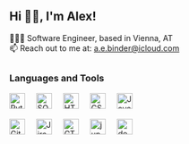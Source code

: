 ## Hi 👋🏻, I'm Alex!

👨🏻‍💻 Software Engineer, based in Vienna, AT <br>
📫 Reach out to me at: [a.e.binder@icloud.com](mailto:a.e.binder@icloud.com)

##

### Languages and Tools

<img align="left" alt="Python" width="28px" style="padding-right: 17px;" src="https://cdn.jsdelivr.net/gh/devicons/devicon/icons/python/python-original.svg" />

<img align="left" alt="SQL" width="28px" style="padding-right: 17px;" src="https://www.svgrepo.com/show/331760/sql-database-generic.svg" />

<img align="left" alt="HTML5" width="28px" style="padding-right: 17px;" src="https://cdn.jsdelivr.net/gh/devicons/devicon/icons/html5/html5-plain.svg" />

<img align="left" alt="CSS3" width="28px" style="padding-right: 17px;" src="https://cdn.jsdelivr.net/gh/devicons/devicon/icons/css3/css3-plain.svg" />

<img align="left" alt="JavaScript" width="28px" style="padding-right: 17px;" src="https://cdn.jsdelivr.net/gh/devicons/devicon/icons/javascript/javascript-original.svg" />

<br />

##

<img align="left" alt="Git" width="28px" style="padding-right: 17px;" src="https://git-scm.com/images/logos/downloads/Git-Icon-1788C.png" />


<img align="left" alt="Jira" width="28px" style="padding-right: 17px;" src="https://icons.veryicon.com/png/o/application/app-icon-7/jira-5.png" />

<img align="left" alt="GTM" width="28px" style="padding-right: 17px;" src="https://uxwing.com/wp-content/themes/uxwing/download/brands-and-social-media/google-tag-manager-icon.png" />

<img align="left" alt="jupyter" width="28px" style="padding-right: 17px;" src="https://upload.wikimedia.org/wikipedia/commons/thumb/3/38/Jupyter_logo.svg/1767px-Jupyter_logo.svg.png" />

<img align="left" alt="docker" width="28px" style="padding-right: 17px;" src="https://cdn.iconscout.com/icon/free/png-256/free-social-275-116309.png?f=webp" />
